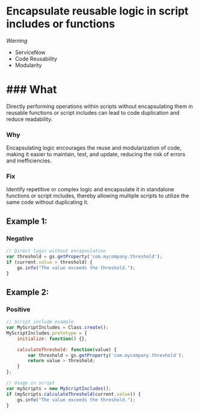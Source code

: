 <!-- #title -->
# Encapsulate reusable logic in script includes or functions

<!-- #severity -->
*Warning*

<!-- #categories -->
- ServiceNow
- Code Reusability
- Modularity

<!-- #description -->
# ### What
Directly performing operations within scripts without encapsulating them in reusable functions or script includes can lead to code duplication and reduce readability.

### Why
Encapsulating logic encourages the reuse and modularization of code, making it easier to maintain, test, and update, reducing the risk of errors and inefficiencies.

### Fix
Identify repetitive or complex logic and encapsulate it in standalone functions or script includes, thereby allowing multiple scripts to utilize the same code without duplicating it.


<!-- #examples -->

## Example 1:

<!-- #example-->

### Negative

<!-- #example_negative_code-->

```js
// Direct logic without encapsulation
var threshold = gs.getProperty('com.mycompany.threshold');
if (current.value > threshold) {
    gs.info("The value exceeds the threshold.");
}
```

## Example 2:

<!-- #example-->

### Positive

<!-- #example_positive_code-->

```js
// Script include example
var MyScriptIncludes = Class.create();
MyScriptIncludes.prototype = {
    initialize: function() {},

    calculateThreshold: function(value) {
        var threshold = gs.getProperty('com.mycompany.threshold');
        return value > threshold;
    }
};

// Usage in script
var myScripts = new MyScriptIncludes();
if (myScripts.calculateThreshold(current.value)) {
    gs.info("The value exceeds the threshold.");
}
```
